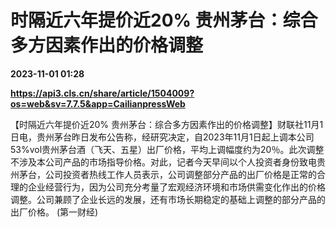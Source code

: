 # 时隔近六年提价近20% 贵州茅台：综合多方因素作出的价格调整

**2023-11-01 01:28**

**https://api3.cls.cn/share/article/1504009?os=web&sv=7.7.5&app=CailianpressWeb**

【时隔近六年提价近20% 贵州茅台：综合多方因素作出的价格调整】财联社11月1日电，贵州茅台昨日发布公告称，经研究决定，自2023年11月1日起上调本公司53%vol贵州茅台酒（飞天、五星）出厂价格，平均上调幅度约为20％。此次调整不涉及本公司产品的市场指导价格。对此，记者今天早间以个人投资者身份致电贵州茅台，公司投资者热线工作人员表示，公司调整部分产品的出厂价格是正常的合理的企业经营行为，因为公司充分考量了宏观经济环境和市场供需变化作出的价格调整。公司兼顾了企业长远的发展，还有市场长期稳定的基础上调整的部分产品的出厂价格。 (第一财经)